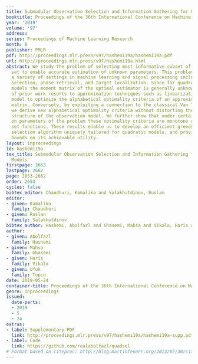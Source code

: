 ```yaml
---
title: Submodular Observation Selection and Information Gathering for Quadratic Models
booktitle: Proceedings of the 36th International Conference on Machine Learning
year: '2019'
volume: '97'
address: 
series: Proceedings of Machine Learning Research
month: 0
publisher: PMLR
pdf: http://proceedings.mlr.press/v97/hashemi19a/hashemi19a.pdf
url: http://proceedings.mlr.press/v97/hashemi19a.html
abstract: We study the problem of selecting most informative subset of a large observation
  set to enable accurate estimation of unknown parameters. This problem arises in
  a variety of settings in machine learning and signal processing including feature
  selection, phase retrieval, and target localization. Since for quadratic measurement
  models the moment matrix of the optimal estimator is generally unknown, majority
  of prior work resorts to approximation techniques such as linearization of the observation
  model to optimize the alphabetical optimality criteria of an approximate moment
  matrix. Conversely, by exploiting a connection to the classical Van Trees’ inequality,
  we derive new alphabetical optimality criteria without distorting the relational
  structure of the observation model. We further show that under certain conditions
  on parameters of the problem these optimality criteria are monotone and (weak) submodular
  set functions. These results enable us to develop an efficient greedy observation
  selection algorithm uniquely tailored for quadratic models, and provide theoretical
  bounds on its achievable utility.
layout: inproceedings
id: hashemi19a
tex_title: Submodular Observation Selection and Information Gathering for Quadratic
  Models
firstpage: 2653
lastpage: 2662
page: 2653-2662
order: 2653
cycles: false
bibtex_editor: Chaudhuri, Kamalika and Salakhutdinov, Ruslan
editor:
- given: Kamalika
  family: Chaudhuri
- given: Ruslan
  family: Salakhutdinov
bibtex_author: Hashemi, Abolfazl and Ghasemi, Mahsa and Vikalo, Haris and Topcu, Ufuk
author:
- given: Abolfazl
  family: Hashemi
- given: Mahsa
  family: Ghasemi
- given: Haris
  family: Vikalo
- given: Ufuk
  family: Topcu
date: 2019-05-24
container-title: Proceedings of the 36th International Conference on Machine Learning
genre: inproceedings
issued:
  date-parts:
  - 2019
  - 5
  - 24
extras:
- label: Supplementary PDF
  link: http://proceedings.mlr.press/v97/hashemi19a/hashemi19a-supp.pdf
- label: Code
  link: https://github.com/realabolfazl/quadsel
# Format based on citeproc: http://blog.martinfenner.org/2013/07/30/citeproc-yaml-for-bibliographies/
---
```

